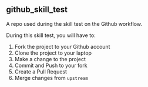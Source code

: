 
## github_skill_test

A repo used during the skill test on the Github workflow.

During this skill test, you will have to:

1. Fork the project to your Github account
2. Clone the project to your laptop
3. Make a change to the project
4. Commit and Push to your fork
5. Create a Pull Request
6. Merge changes from `upstream`
